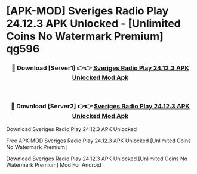 # [APK-MOD] Sveriges Radio Play 24.12.3 APK Unlocked - [Unlimited Coins No Watermark Premium] qg596



<div align="center">
<h3>🔴 Download [Server1] 👉👉 <a href="https://momento.my/?title=Sveriges_Radio_Play_24.12.3_APK_Unlocked">Sveriges Radio Play 24.12.3 APK Unlocked Mod Apk</a></h3><br>

<h3>🔴 Download [Server2] 👉👉 <a href="https://momento.my/?title=Sveriges_Radio_Play_24.12.3_APK_Unlocked">Sveriges Radio Play 24.12.3 APK Unlocked Mod Apk</a></h3>
</div>



Download Sveriges Radio Play 24.12.3 APK Unlocked 

Free APK MOD Sveriges Radio Play 24.12.3 APK Unlocked [Unlimited Coins No Watermark Premium]

Download Sveriges Radio Play 24.12.3 APK Unlocked [Unlimited Coins No Watermark Premium] Mod For Android
